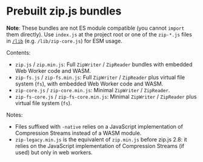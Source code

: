 # Prebuilt zip.js bundles

**Note**: These bundles are not ES module compatible (you cannot `import` them directly). Use `index.js` at the project root or one of the `zip-*.js` files in [`/lib`](../lib) (e.g. `/lib/zip-core.js`) for ESM usage.

Contents:

- `zip.js` / `zip.min.js`: Full `ZipWriter` / `ZipReader` bundles with embedded Web Worker code and WASM.
- `zip-fs.js` / `zip-fs.min.js`: Full `ZipWriter` / `ZipReader` plus virtual file system (`fs`), with embedded Web Worker code and WASM.
- `zip-core.js` / `zip-core.min.js`: Minimal `ZipWriter` / `ZipReader`.
- `zip-fs-core.js` / `zip-fs-core.min.js`: Minimal `ZipWriter` / `ZipReader` plus virtual file system (`fs`).

Notes:
- Files suffixed with `-native` relies on a JavaScript implementation of Compression Streams instead of a WASM module.
- `zip-legacy.min.js` is the equivalent of `zip.min.js` before zip.js 2.8: it relies on the JavaScript implementation of Compression Streams (if used) but only in web workers.